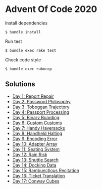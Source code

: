 # Advent Of Code 2020

Install dependencies

    $ bundle install
    
Run test

    $ bundle exec rake test
    
Check code style

    $ bundle exec rubocop
    
## Solutions

- [Day 1: Report Repair](./lib/report_repair.rb)
- [Day 2: Password Philosophy](./lib/password_philosophy.rb)
- [Day 3: Toboggan Trajectory](./lib/toboggan_trajectory.rb)
- [Day 4: Passport Processing](./lib/passport_processing.rb)
- [Day 5: Binary Boarding](./lib/binary_boarding.rb)
- [Day 6: Custom Customs](./lib/custom_customs.rb)
- [Day 7: Handy Haversacks](./lib/handy_haversacks.rb)
- [Day 8: Handheld Halting](./lib/handheld_halting.rb)
- [Day 9: Encoding Error](./lib/encoding_error.rb)
- [Day 10: Adapter Array](./lib/adapter_array.rb)
- [Day 11: Seating System](./lib/seating_system.rb)
- [Day 12: Rain Risk](./lib/rain_risk.rb)
- [Day 13: Shuttle Search](./lib/shuttle_search.rb)
- [Day 14: Docking Data](./lib/docking_data.rb)
- [Day 15: Rambunctious Recitation](./lib/rambunctious_recitation.rb)
- [Day 16: Ticket Translation](./lib/ticket_translation.rb)
- [Day 17: Conway Cubes](./lib/conway_cubes.rb)